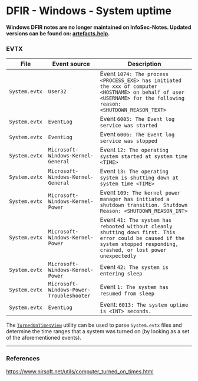 # DFIR - Windows - System uptime

**Windows DFIR notes are no longer maintained on InfoSec-Notes. Updated versions can be found on: [artefacts.help](https://artefacts.help/).**

### EVTX

| File | Event source | Description |
|------|------------|-------------|
| `System.evtx` | `User32` | Event `1074: The process <PROCESS_EXE> has initiated the xxx of computer <HOSTNAME> on behalf of user <USERNAME> for the following reason: <SHUTDOWN_REASON_TEXT>` |
| `System.evtx` | `EventLog` | Event `6005: The Event log service was started` |
| `System.evtx` | `EventLog` | Event `6006: The Event log service was stopped` |
| `System.evtx` | `Microsoft-Windows-Kernel-General` | Event `12: The operating system started at system time <TIME>` |
| `System.evtx` | `Microsoft-Windows-Kernel-General` | Event `13: The operating system is shutting down at system time <TIME>` |
| `System.evtx` | `Microsoft-Windows-Kernel-Power` | Event `109: The kernel power manager has initiated a shutdown transition. Shutdown Reason: <SHUTDOWN_REASON_INT>` |
| `System.evtx` | `Microsoft-Windows-Kernel-Power` | Event `41: The system has rebooted without cleanly shutting down first. This error could be caused if the system stopped responding, crashed, or lost power unexpectedly` |
| `System.evtx` | `Microsoft-Windows-Kernel-Power` | Event `42: The system is entering sleep` |
| `System.evtx` | `Microsoft-Windows-Power-Troubleshooter` | Event `1: The system has resumed from sleep` |
| `System.evtx` | `EventLog` | Event: `6013: The system uptime is <INT> seconds.` |

The
[`TurnedOnTimesView`](https://www.nirsoft.net/utils/computer_turned_on_times.html)
utility can be used to parse `System.evtx` files and determine the time ranges
that a system was turned on (by looking as a set of the aforementioned events).

--------------------------------------------------------------------------------

### References

https://www.nirsoft.net/utils/computer_turned_on_times.html
